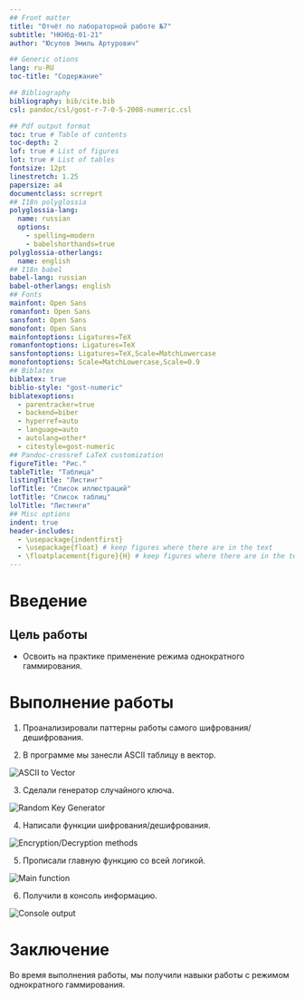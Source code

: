 ```yaml
---
## Front matter
title: "Отчёт по лабораторной работе №7"
subtitle: "НКНбд-01-21"
author: "Юсупов Эмиль Артурович"

## Generic otions
lang: ru-RU
toc-title: "Содержание"

## Bibliography
bibliography: bib/cite.bib
csl: pandoc/csl/gost-r-7-0-5-2008-numeric.csl

## Pdf output format
toc: true # Table of contents
toc-depth: 2
lof: true # List of figures
lot: true # List of tables
fontsize: 12pt
linestretch: 1.25
papersize: a4
documentclass: scrreprt
## I18n polyglossia
polyglossia-lang:
  name: russian
  options:
	- spelling=modern
	- babelshorthands=true
polyglossia-otherlangs:
  name: english
## I18n babel
babel-lang: russian
babel-otherlangs: english
## Fonts
mainfont: Open Sans
romanfont: Open Sans
sansfont: Open Sans
monofont: Open Sans
mainfontoptions: Ligatures=TeX
romanfontoptions: Ligatures=TeX
sansfontoptions: Ligatures=TeX,Scale=MatchLowercase
monofontoptions: Scale=MatchLowercase,Scale=0.9
## Biblatex
biblatex: true
biblio-style: "gost-numeric"
biblatexoptions:
  - parentracker=true
  - backend=biber
  - hyperref=auto
  - language=auto
  - autolang=other*
  - citestyle=gost-numeric
## Pandoc-crossref LaTeX customization
figureTitle: "Рис."
tableTitle: "Таблица"
listingTitle: "Листинг"
lofTitle: "Список иллюстраций"
lotTitle: "Список таблиц"
lolTitle: "Листинги"
## Misc options
indent: true
header-includes:
  - \usepackage{indentfirst}
  - \usepackage{float} # keep figures where there are in the text
  - \floatplacement{figure}{H} # keep figures where there are in the text
---
```


# Введение

## Цель работы

- Освоить на практике применение режима однократного гаммирования.

# Выполнение работы

1. Проанализировали паттерны работы самого шифрования/дешифрования.

2. В программе мы занесли ASCII таблицу в вектор.

![ASCII to Vector](../Report/img/1.png)

3. Сделали генератор случайного ключа.

![Random Key Generator](../Report/img/2.png)

4. Написали функции шифрования/дешифрования.

![Encryption/Decryption methods](../Report/img/3.png)

5. Прописали главную функцию со всей логикой.

![Main function](../Report/img/4.png)

6. Получили в консоль информацию.

![Console output](../Report/img/5.png)

# Заключение

Во время выполнения работы, мы получили навыки работы с режимом однократного гаммирования.
